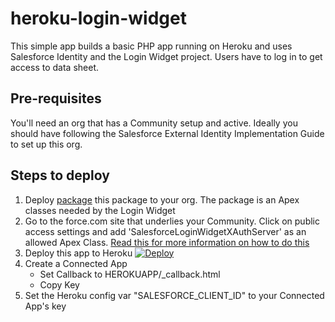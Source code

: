 heroku-login-widget
====================

This simple app builds a basic PHP app running on Heroku and uses Salesforce Identity and the Login Widget project. Users have to log in to get access to data sheet.

Pre-requisites
--------------
You'll need an org that has a Community setup and active. Ideally you should have following the Salesforce External Identity Implementation Guide to set up this org.

Steps to deploy
---------------
1. Deploy [package] this package to your org. The package is an Apex classes needed by the Login Widget
2. Go to the force.com site that underlies your Community. Click on public access settings and add 'SalesforceLoginWidgetXAuthServer' as an allowed Apex Class. [Read this for more information on how to do this](https://developer.salesforce.com/blogs/developer-relations/2012/02/quick-tip-public-restful-web-services-on-force-com-sites.html)
3. Deploy this app to Heroku [![Deploy](https://www.herokucdn.com/deploy/button.png)](https://heroku.com/deploy?template=https://github.com/salesforceidentity/heroku-login-widget-example)
4. Create a Connected App
	* Set Callback to HEROKUAPP/_callback.html
	* Copy Key 
5. Set the Heroku config var "SALESFORCE_CLIENT_ID" to your Connected App's key   



[package]: <https://login.salesforce.com/packaging/installPackage.apexp?p0=04tj0000001iMnR>